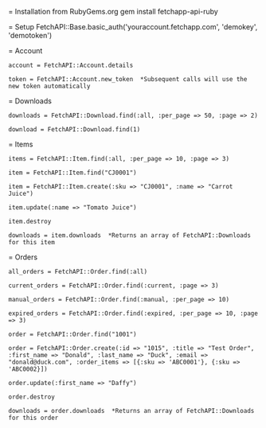 = Installation from RubyGems.org
	gem install fetchapp-api-ruby


= Setup
	FetchAPI::Base.basic_auth('youraccount.fetchapp.com', 'demokey', 'demotoken')

= Account

	account = FetchAPI::Account.details

	token = FetchAPI::Account.new_token  *Subsequent calls will use the new token automatically

= Downloads

	downloads = FetchAPI::Download.find(:all, :per_page => 50, :page => 2)

	download = FetchAPI::Download.find(1)


= Items

	items = FetchAPI::Item.find(:all, :per_page => 10, :page => 3)

	item = FetchAPI::Item.find("CJ0001")

	item = FetchAPI::Item.create(:sku => "CJ0001", :name => "Carrot Juice")

	item.update(:name => "Tomato Juice")

	item.destroy

	downloads = item.downloads  *Returns an array of FetchAPI::Downloads for this item

= Orders

	all_orders = FetchAPI::Order.find(:all)

	current_orders = FetchAPI::Order.find(:current, :page => 3)

	manual_orders = FetchAPI::Order.find(:manual, :per_page => 10)

	expired_orders = FetchAPI::Order.find(:expired, :per_page => 10, :page => 3)

	order = FetchAPI::Order.find("1001")

	order = FetchAPI::Order.create(:id => "1015", :title => "Test Order", :first_name => "Donald", :last_name => "Duck", :email => "donald@duck.com", :order_items => [{:sku => 'ABC0001'}, {:sku => 'ABC0002}])

	order.update(:first_name => "Daffy")

	order.destroy

	downloads = order.downloads  *Returns an array of FetchAPI::Downloads for this order